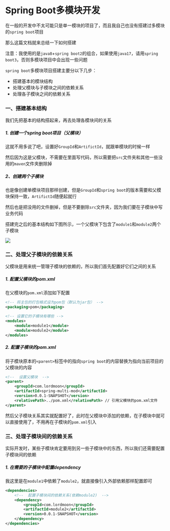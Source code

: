 # Spring Boot多模块开发

在一般的开发中不太可能只是单一模块的项目了，而且我自己也没有搭建过多模块的`spring boot`项目

那么这篇文档就来总结一下如何搭建

注意：我使用的是`java8`+`spring boot2`的组合，如果使用`java17`，请用`spring boot3`，否则多模块项目中会出现一些问题



`spring boot`多模块项目搭建主要分以下几步：

* 搭建基本的模块结构
* 处理父模块与子模块之间的依赖关系
* 处理各子模块之间的依赖关系



### 一、搭建基本结构

我们先把基本的结构搭起来，再去处理各模块间的关系



##### 1. 创建一个spring boot项目（父模块）

这就不用多说了吧，设置好`GroupId`和`ArtifictId`，就跟单模块的时候一样

然后因为这是父模块，不需要在里面写代码，所以需要把`src`文件夹和其他一些没用的`maven`文件夹删除掉



##### 2、创建两个子模块

也是像创建单模块项目那样创建，但是`GroupId`和`spring boot`的版本需要和父模块保持一致，`ArtifictId`随便起就行

然后也是把没用的文件删掉，但是不要删除`src`文件夹，因为我们要在子模块中写业务代码



搭建完之后的基本结构如下图所示，一个父模块下包含了`module1`和`module2`两个子模块

![](http://ldmblog.ifoodin.com/20231108124909.png)





### 二、处理父子模块的依赖关系

父模块是用来统一管理子模块的依赖的，所以我们首先配置好它们之间的关系



##### 1. 配置父模块的pom.xml

在父模块的`pom.xml`添加如下配置

```xml
<!-- 将主包的打包格式设为pom包（默认为jar包） -->
<packaging>pom</packaging>

<!-- 设置它的子模块有哪些 -->
<modules>
    <module>module1</module>
    <module>module2</module>
</modules>
```



##### 2. 配置子模块的pom.xml

将子模块原本的`<parent>`标签中的指向`spring boot`的内容替换为指向当前项目的父模块的内容

```xml
<!--  设置父模块  -->
<parent>
    <groupId>com.lordmoon</groupId>
    <artifactId>spring-multi-mod</artifactId>
    <version>0.0.1-SNAPSHOT</version>
    <relativePath>../pom.xml</relativePath> // 引用父模块的pom.xml文件
</parent>
```

然后父子模块关系其实就配置好了，此时在父模块中添加的依赖，在子模块中就可以直接使用了，不用再在子模块的`pom.xml`引入





### 三、处理子模块间的依赖关系

实际开发时，某些子模块肯定要用到另一些子模块中的东西，所以我们还需要配置子模块间的依赖



##### 1. 在需要的子模块中配置dependency

我这里是在`module1`中依赖了`module2`，就直接像引入外部依赖那样配置即可

```xml
<dependencies>
    <!--  配置子模块间的依赖关系(依赖module2)  -->
    <dependency>
        <groupId>com.lordmoon</groupId>
        <artifactId>module2</artifactId>
        <version>0.0.1-SNAPSHOT</version>
    </dependency>
</dependencies>
```



